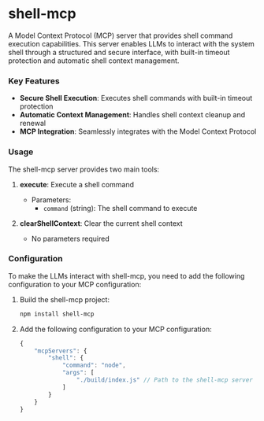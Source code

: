 # shell-mcp

A Model Context Protocol (MCP) server that provides shell command execution capabilities. This server enables LLMs to interact with the system shell through a structured and secure interface, with built-in timeout protection and automatic shell context management.

### Key Features

- **Secure Shell Execution**: Executes shell commands with built-in timeout protection
- **Automatic Context Management**: Handles shell context cleanup and renewal
- **MCP Integration**: Seamlessly integrates with the Model Context Protocol


### Usage

The shell-mcp server provides two main tools:

1. **execute**: Execute a shell command
   - Parameters:
     - `command` (string): The shell command to execute

2. **clearShellContext**: Clear the current shell context
   - No parameters required

### Configuration
To make the LLMs interact with shell-mcp, you need to add the following configuration to your MCP configuration:
1. Build the shell-mcp project:
    ```bash
    npm install shell-mcp
    ```
2. Add the following configuration to your MCP configuration:
    ```js
    {
        "mcpServers": {
            "shell": {
                "command": "node",
                "args": [
                    "./build/index.js" // Path to the shell-mcp server
                ]
            }
        }
    }
    ```
